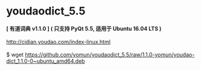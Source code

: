 # youdaodict_5.5
<b>[ 有道词典 v1.1.0 ] ( 只支持 PyQt 5.5, 适用于 Ubuntu 16.04 LTS )</b><br>
<br>
http://cidian.youdao.com/index-linux.html<br>
<br>
$ wget https://github.com/yomun/youdaodict_5.5/raw/1.1.0-yomun/youdao-dict_1.1.0-0~ubuntu_amd64.deb
